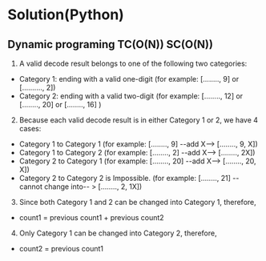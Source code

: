 # Solution(Python)

## Dynamic programing TC(O(N)) SC(O(N))

1. A valid decode result belongs to one of the following two categories:

- Category 1: ending with a valid one-digit (for example: [........, 9] or [.........., 2])
- Category 2: ending with a valid two-digit (for example: [........, 12] or [........, 20] or [........, 16] )

2. Because each valid decode result is in either Category 1 or 2, we have 4 cases:

- Category 1 to Category 1 (for example: [........, 9] --add X--> [........, 9, X])
- Category 1 to Category 2 (for example: [........, 2] --add X--> [........, 2X])
- Category 2 to Category 1 (for example: [........, 20] --add X--> [........, 20, X])
- Category 2 to Category 2 is Impossible. (for example: [........, 21] --cannot change into-- > [........, 2, 1X])

3. Since both Category 1 and 2 can be changed into Category 1, therefore,

- count1 = previous count1 + previous count2

4. Only Category 1 can be changed into Category 2, therefore,

- count2 = previous count1